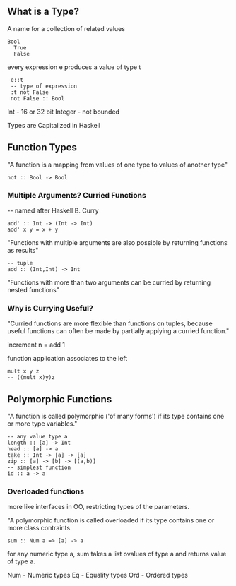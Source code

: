 ## What is a Type?

A name for a collection of related values

    Bool
      True
      False

every expression e produces a value of type t

     e::t
     -- type of expression
     :t not False
     not False :: Bool

Int - 16 or 32 bit
Integer - not bounded

Types are Capitalized in Haskell

## Function Types

"A function is a mapping from values of one type to values of another type"

    not :: Bool -> Bool

### Multiple Arguments? **Curried Functions**

-- named after Haskell B. Curry

    add' :: Int -> (Int -> Int)
    add' x y = x + y

"Functions with multiple arguments are also possible by returning functions as results"

    -- tuple
    add :: (Int,Int) -> Int

"Functions with more than two arguments can be curried by returning nested functions"

### Why is Currying Useful?

"Curried functions are more flexible than functions on tuples, because useful functions can often be made by partially applying a curried function."

increment n = add 1

function application associates to the left

    mult x y z
    -- ((mult x)y)z

## Polymorphic Functions

"A function is called polymorphic ('of many forms') if its type contains one or more type variables."

    -- any value type a
    length :: [a] -> Int
    head :: [a] -> a
    take :: Int -> [a] -> [a]
    zip :: [a] -> [b] -> [(a,b)]
    -- simplest function
    id :: a -> a

### Overloaded functions

more like interfaces in OO, restricting types of the parameters.

"A polymorphic function is called overloaded if its type contains one or more class contraints.

    sum :: Num a => [a] -> a

for any numeric type a, sum takes a list ovalues of type a and returns value of type a.

Num - Numeric types
Eq - Equality types
Ord - Ordered types
